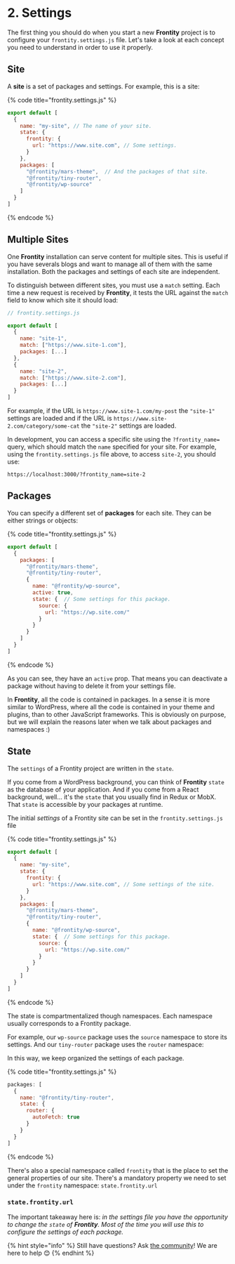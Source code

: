 # 2. Settings

The first thing you should do when you start a new **Frontity** project is to configure your `frontity.settings.js` file. Let's take a look at each concept you need to understand in order to use it properly.

## Site

A **site** is a set of packages and settings. For example, this is a site:

{% code title="frontity.settings.js" %}
```javascript
export default [
  {
    name: "my-site", // The name of your site.
    state: {
      frontity: {
        url: "https://www.site.com", // Some settings.
      }
    },
    packages: [
      "@frontity/mars-theme",  // And the packages of that site.
      "@frontity/tiny-router",
      "@frontity/wp-source"
    ]
  }
]
```
{% endcode %}

## Multiple Sites

One **Frontity** installation can serve content for multiple sites. This is useful if you have severals blogs and want to manage all of them with the same installation. Both the packages and settings of each site are independent.

To distinguish between different sites, you must use a `match` setting. Each time a new request is received by **Frontity**, it tests the URL against the `match` field to know which site it should load:

```javascript
// frontity.settings.js

export default [
  {
    name: "site-1",
    match: ["https://www.site-1.com"],
    packages: [...]
  },
  {
    name: "site-2",
    match: ["https://www.site-2.com"],
    packages: [...]
  }
]
```

For example, if the URL is `https://www.site-1.com/my-post` the `"site-1"` settings are loaded and if the URL is `https://www.site-2.com/category/some-cat` the `"site-2"` settings are loaded.

In development, you can access a specific site using the `?frontity_name=`
query, which should match the `name` specified for your site. For example, using
the `frontity.settings.js` file above, to access `site-2`, you should use:

```text
https://localhost:3000/?frontity_name=site-2
```

## Packages

You can specify a different set of **packages** for each site. They can be either strings or objects:

{% code title="frontity.settings.js" %}
```javascript
export default [
  {
    packages: [
      "@frontity/mars-theme",
      "@frontity/tiny-router",
      {
        name: "@frontity/wp-source",
        active: true,
        state: {  // Some settings for this package.
          source: {
            url: "https://wp.site.com/"
          }
        }
      }
    ]
  }
]
```
{% endcode %}

As you can see, they have an `active` prop. That means you can deactivate a package without having to delete it from your settings file.

In **Frontity**, all the code is contained in packages. In a sense it is more similar to WordPress, where all the code is contained in your theme and plugins, than to other JavaScript frameworks. This is obviously on purpose, but we will explain the reasons later when we talk about packages and namespaces :\)

## State

The `settings` of a Frontity project are written in the `state`.

If you come from a WordPress background, you can think of **Frontity** `state` as the database of your application. And if you come from a React background, well... it's the `state` that you usually find in Redux or MobX. That `state` is accessible by your packages at runtime.

The initial _settings_ of a Frontity site can be set in the `frontity.settings.js` file


{% code title="frontity.settings.js" %}
```javascript
export default [
  {
    name: "my-site",
    state: {
      frontity: {
        url: "https://www.site.com", // Some settings of the site.
      }
    },
    packages: [
      "@frontity/mars-theme",
      "@frontity/tiny-router",
      {
        name: "@frontity/wp-source",
        state: {  // Some settings for this package.
          source: {
            url: "https://wp.site.com/"
          }
        }
      }
    ]
  }
]
```
{% endcode %}

The state is compartmentalized though namespaces. Each namespace usually corresponds to a Frontity package. 

For example, our `wp-source` package uses the `source` namespace to store its settings. And our `tiny-router` package uses the `router` namespace:

In this way, we keep organized the settings of each package.

{% code title="frontity.settings.js" %}
```javascript
packages: [
  {
    name: "@frontity/tiny-router",
    state: {
      router: {
        autoFetch: true
      }
    }
  }
]
```
{% endcode %}

There's also a special namespace called `frontity` that is the place to set the general properties of our site. There's a mandatory property we need to set under the `frontity` namespace: `state.frontity.url`

### `state.frontity.url`






The important takeaway here is: _in the settings file you have the opportunity to change the `state` of **Frontity**. Most of the time you will use this to configure the settings of each package._


{% hint style="info" %}
Still have questions? Ask [the community](https://community.frontity.org/)! We are here to help 😊
{% endhint %}

